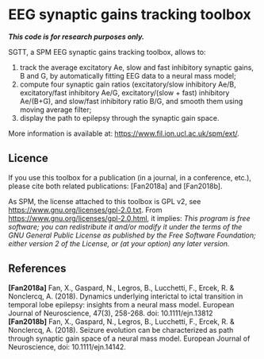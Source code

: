 # EEG synaptic gains tracking toolbox

***This code is for research purposes only.***

SGTT, a SPM EEG synaptic gains tracking toolbox, allows to:
1. track the average excitatory Ae, slow and fast inhibitory synaptic gains, B and G, by automatically fitting EEG data to a neural mass model;
2. compute four synaptic gain ratios (excitatory/slow inhibitory Ae/B, excitatory/fast inhibitory Ae/G, excitatory/(slow + fast) inhibitory Ae/(B+G), and slow/fast inhibitory ratio B/G, and smooth them using moving average filter;
3. display the path to epilepsy through the synaptic gain space.

More information is available at: https://www.fil.ion.ucl.ac.uk/spm/ext/.  

## Licence
If you use this toolbox for a publication (in a journal, in a conference, etc.), please cite both related publications: [Fan2018a] and [Fan2018b]. 

As SPM, the license attached to this toolbox is GPL v2, see https://www.gnu.org/licenses/gpl-2.0.txt. 
From https://www.gnu.org/licenses/gpl-2.0.html, it implies: *This program is free software; you can redistribute it and/or modify it under the terms of the GNU General Public License as published by the Free Software Foundation; 
either version 2 of the License, or (at your option) any later version.*

## References
**[Fan2018a]** Fan, X., Gaspard, N., Legros, B., Lucchetti, F., Ercek, R. & Nonclercq, A. (2018). Dynamics underlying interictal to ictal transition in temporal lobe epilepsy: insights from a neural mass model. European Journal of Neuroscience, 47(3), 258-268. doi: 10.1111/ejn.13812    
**[Fan2018b]** Fan, X., Gaspard, N., Legros, B., Lucchetti, F., Ercek, R. & Nonclercq, A. (2018). Seizure evolution can be characterized as path through synaptic gain space of a neural mass model. European Journal of Neuroscience, doi: 10.1111/ejn.14142.

